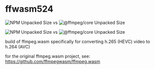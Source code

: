 # ffwasm524
![NPM Unpacked Size](https://img.shields.io/npm/unpacked-size/%40imput%2Fffwasm524-core?label=%40imput%2Fffwasm524-core) vs ![@ffmpeg/core Unpacked Size](https://img.shields.io/npm/unpacked-size/%40ffmpeg%2Fcore?label=%40ffmpeg%2Fcore)

![NPM Unpacked Size](https://img.shields.io/npm/unpacked-size/%40imput%2Fffwasm524-core-mt?label=%40imput%2Fffwasm524-core-mt) vs ![@ffmpeg/core Unpacked Size](https://img.shields.io/npm/unpacked-size/%40ffmpeg%2Fcore-mt?label=%40ffmpeg%2Fcore-mt)


build of ffmpeg.wasm specifically for converting h.265 (HEVC) video to h.264 (AVC)

for the original ffmpeg.wasm project, see: https://github.com/ffmpegwasm/ffmpeg.wasm
